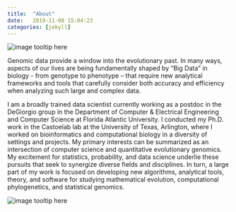 ```yaml
---
title:  "About"
date:   2019-11-08 15:04:23
categories: [jekyll]
---
```

![image tooltip here](images/About3.jpg)

Genomic data provide a window into the evolutionary past. In many ways, aspects of our lives are being fundamentally shaped by “Big Data” in biology - from genotype to phenotype – that require new analytical frameworks and tools that carefully consider both accuracy and efficiency when analyzing such large and complex data. 

I am a broadly trained data scientist currently working as a postdoc in the DeGiorgio group in the Department of Computer & Electrical Engineering and Computer Science at Florida Atlantic University. I conducted my Ph.D. work in the Castoelab lab at the University of Texas, Arlington, where I worked on bioinformatics and computational biology in a diversity of settings and projects. My primary interests can be summarized as an intersection of computer science and quantitative evolutionary genomics. My excitement for statistics, probability, and data science underlie these pursuits that seek to synergize diverse fields and disciplines. In turn, a large part of my work is focused on developing new algorithms, analytical tools, theory, and software for studying mathematical evolution, computational phylogenetics, and statistical genomics. 

![image tooltip here](images/Image2.JPG)

